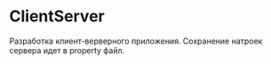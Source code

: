 # ClientServer
Разработка клиент-верверного приложения.
Сохранение натроек сервера идет в property файл.
